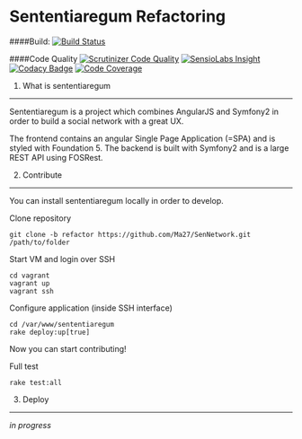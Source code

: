 Sententiaregum Refactoring
==========================

####Build:
[![Build Status](https://travis-ci.org/Ma27/SenNetwork.svg?branch=refactor)](https://travis-ci.org/Ma27/SenNetwork)

####Code Quality
[![Scrutinizer Code Quality](https://scrutinizer-ci.com/g/Ma27/SenNetwork/badges/quality-score.png?b=refactor)](https://scrutinizer-ci.com/g/Ma27/SenNetwork/?branch=refactor)
[![SensioLabs Insight](https://insight.sensiolabs.com/projects/cbf672e8-94ee-4817-b59b-0723dcbcce37/mini.png)](https://insight.sensiolabs.com/projects/cbf672e8-94ee-4817-b59b-0723dcbcce37)
[![Codacy Badge](https://www.codacy.com/project/badge/c64875fe25804e8f80f85cfaf1a50fd1)](https://www.codacy.com/public/maximilianbosch27/SenNetwork)
[![Code Coverage](https://scrutinizer-ci.com/g/Ma27/SenNetwork/badges/coverage.png?b=refactor)](https://scrutinizer-ci.com/g/Ma27/SenNetwork/?branch=refactor)


1) What is sententiaregum
-------------------------
Sententiaregum is a project which combines AngularJS and Symfony2 in order to build a social network with a great UX.

The frontend contains an angular Single Page Application (=SPA) and is styled with Foundation 5.
The backend is built with Symfony2 and is a large REST API using FOSRest.

2) Contribute
-------------

You can install sententiaregum locally in order to develop.

Clone repository

    git clone -b refactor https://github.com/Ma27/SenNetwork.git /path/to/folder
    
Start VM and login over SSH

    cd vagrant
    vagrant up
    vagrant ssh

Configure application (inside SSH interface)

    cd /var/www/sententiaregum
    rake deploy:up[true]

Now you can start contributing!

Full test

    rake test:all

3) Deploy
---------

*in progress*
